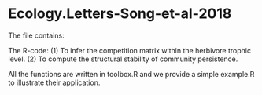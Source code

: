 # Ecology.Letters-Song-et-al-2018

The file contains:

The R-code: (1) To infer the competition matrix within the herbivore trophic level. (2) To compute the structural stability of community persistence.

All the functions are written in toolbox.R and we provide a simple example.R to illustrate their application.
